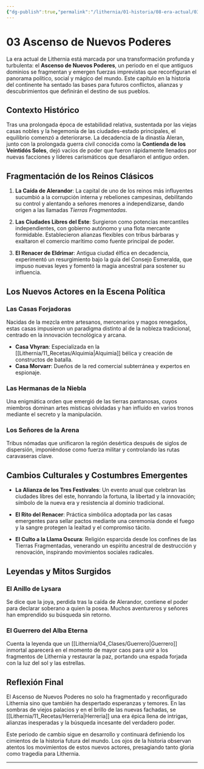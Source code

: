 ```yaml
---
{"dg-publish":true,"permalink":"/lithernia/01-historia/08-era-actual/03-ascenso-de-nuevos-poderes/","title":"Ascenso de Nuevos Poderes","tags":["lithernia","historia","epoca","politica"]}
---
```


# 03 Ascenso de Nuevos Poderes

La era actual de Lithernia está marcada por una transformación profunda y turbulenta: el **Ascenso de Nuevos Poderes**, un periodo en el que antiguos dominios se fragmentan y emergen fuerzas imprevistas que reconfiguran el panorama político, social y mágico del mundo. Este capítulo en la historia del continente ha sentado las bases para futuros conflictos, alianzas y descubrimientos que definirán el destino de sus pueblos.

## Contexto Histórico

Tras una prolongada época de estabilidad relativa, sustentada por las viejas casas nobles y la hegemonía de las ciudades-estado principales, el equilibrio comenzó a deteriorarse. La decadencia de la dinastía Aleran, junto con la prolongada guerra civil conocida como la **Contienda de los Veintidós Soles**, dejó vacíos de poder que fueron rápidamente llenados por nuevas facciones y líderes carismáticos que desafiaron el antiguo orden.

## Fragmentación de los Reinos Clásicos

1. **La Caída de Alerandor**: La capital de uno de los reinos más influyentes sucumbió a la corrupción interna y rebeliones campesinas, debilitando su control y alentando a señores menores a independizarse, dando origen a las llamadas *Tierras Fragmentadas*.
   
2. **Las Ciudades Libres del Este**: Surgieron como potencias mercantiles independientes, con gobierno autónomo y una flota mercante formidable. Establecieron alianzas flexibles con tribus bárbaras y exaltaron el comercio marítimo como fuente principal de poder.

3. **El Renacer de Eldrimar**: Antigua ciudad élfica en decadencia, experimentó un resurgimiento bajo la guía del Consejo Esmeralda, que impuso nuevas leyes y fomentó la magia ancestral para sostener su influencia.

## Los Nuevos Actores en la Escena Política

### Las Casas Forjadoras

Nacidas de la mezcla entre artesanos, mercenarios y magos renegados, estas casas impusieron un paradigma distinto al de la nobleza tradicional, centrado en la innovación tecnológica y arcana.

- **Casa Vhyran**: Especializada en la [[Lithernia/11_Recetas/Alquimia\|Alquimia]] bélica y creación de constructos de batalla.
- **Casa Morvarr**: Dueños de la red comercial subterránea y expertos en espionaje.

### Las Hermanas de la Niebla

Una enigmática orden que emergió de las tierras pantanosas, cuyos miembros dominan artes místicas olvidadas y han influido en varios tronos mediante el secreto y la manipulación.

### Los Señores de la Arena

Tribus nómadas que unificaron la región desértica después de siglos de dispersión, imponiéndose como fuerza militar y controlando las rutas caravaseras clave.

## Cambios Culturales y Costumbres Emergentes

- **La Alianza de los Tres Festivales**: Un evento anual que celebran las ciudades libres del este, honrando la fortuna, la libertad y la innovación; símbolo de la nueva era y resistencia al dominio tradicional.
  
- **El Rito del Renacer**: Práctica simbólica adoptada por las casas emergentes para sellar pactos mediante una ceremonia donde el fuego y la sangre protegen la lealtad y el compromiso tácito.

- **El Culto a la Llama Oscura**: Religión esparcida desde los confines de las Tierras Fragmentadas, venerando un espíritu ancestral de destrucción y renovación, inspirando movimientos sociales radicales.

## Leyendas y Mitos Surgidos

### El Anillo de Lysara

Se dice que la joya, perdida tras la caída de Alerandor, contiene el poder para declarar soberano a quien la posea. Muchos aventureros y señores han emprendido su búsqueda sin retorno.

### El Guerrero del Alba Eterna

Cuenta la leyenda que un [[Lithernia/04_Clases/Guerrero\|Guerrero]] inmortal aparecerá en el momento de mayor caos para unir a los fragmentos de Lithernia y restaurar la paz, portando una espada forjada con la luz del sol y las estrellas.

## Reflexión Final

El Ascenso de Nuevos Poderes no solo ha fragmentado y reconfigurado Lithernia sino que también ha despertado esperanzas y temores. En las sombras de viejos palacios y en el brillo de las nuevas fachadas, se [[Lithernia/11_Recetas/Herreria\|Herreria]] una era épica llena de intrigas, alianzas inesperadas y la búsqueda incesante del verdadero poder.

Este periodo de cambio sigue en desarrollo y continuará definiendo los cimientos de la historia futura del mundo. Los ojos de la historia observan atentos los movimientos de estos nuevos actores, presagiando tanto gloria como tragedia para Lithernia.

---